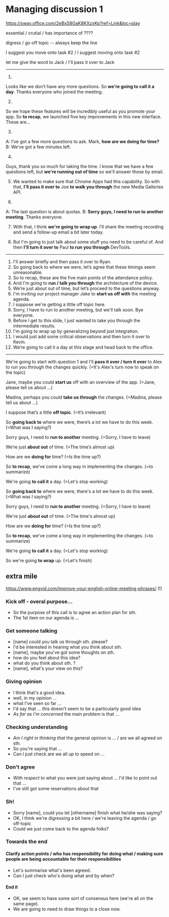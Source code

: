 # Managing discussion 1

https://sway.office.com/2eBxS8GaK8KXzxKp?ref=Link&loc=play

essential / crutial / has importance of ????

digress / go off topic -- always keep the line

I suggest you move onto task #2 / I suggest moving onto task #2

let me give the word to Jack / I'll pass it over to Jack

***
1.
Looks like we don’t have any more questions. So **we're going to call it a day**. Thanks everyone who joined the meeting.

2.
So we hope these features will be incredibly useful as you promote your app. So **to recap**, we launched five key improvements in this new interface. These are…

3.
A: I’ve got a few more questions to ask. Mark, **how are we doing for time?**
B: We’ve got a few minutes left.

4.
Guys, thank you so much for taking the time. I know that we have a few questions left, but **we're running out of time** so we'll answer those by email.

5. We wanted to make sure that Chrome Apps had this capability. So with that, **I'll pass it over to** Joe **to walk you through** the new Media Galleries API.

6. 
A: The last question is about quotas.
B: **Sorry guys, I need to run to another meeting**. Thanks everyone.

7. With that, I think **we're going to wrap up**. I’ll share the meeting recording and send a follow-up email a bit later today.

8. But I'm going to just talk about some stuff you need to be careful of. And then **I'll turn it over to** Paul **to run you through** DevTools.

***

1. I'll answer briefly and then pass it over to Ryan.
2. So going back to where we were, let’s agree that these timings seem unreasonable.
3. So to recap, these are the five main points of the attendance policy.
4. And I'm going to **run / talk you through** the architecture of the device.
5. We’re just about out of time, but let’s proceed to the questions anyway.
6. I'm inviting our project manager Jake to **start us off with** the meeting agenda.
7. I suppose we're getting a little off topic here.
8. Sorry, I have to run to another meeting, but we'll talk soon. Bye everyone.
9. Before I get to this slide, I just wanted to take you through the intermediate results.
10. I'm going to wrap up by generalizing beyond just integration.
11. I would just add some critical observations and then turn it over to Kevin.
12. We’re going to call it a day at this stage and head back to the office.

***

We're going to start with question 1 and I'll **pass it over / turn it over** to Alex to run you through the changes quickly. (=It's Alex's turn now to speak on the topic)

Jane, maybe you could **start us** off with an overview of the app. (=Jane, please tell us about …)

Madina, perhaps you could **take us through** the changes. (=Madina, please tell us about …)

I suppose that’s a little **off topic**. (=It’s irrelevant)

So **going back to** where we were, there’s a lot we have to do this week. (=What was I saying?)

Sorry guys, I need to **run to another** meeting. (=Sorry, I have to leave)

We’re just **about out** of time. (=The time’s almost up)

How are we **doing for** time? (=Is the time up?)

So **to recap**, we've come a long way in implementing the changes. (=to summarize)

We're going **to call it** a day. (=Let's stop working)

So **going back to** where we were, there's a lot we have to do this week. (=What was I saying?)

Sorry guys, I need to **run to another** meeting. (=Sorry, I have to leave)

We're just **about out** of time. (=The time's almost up)

How are we **doing for** time? (=Is the time up?)

So **to recap**, we've come a long way in implementing the changes. (=to summarize)

We're going **to call it** a day. (=Let's stop working)

So we're going **to wrap** up. (=Let's finish)

## extra mile

https://www.engvid.com/improve-your-english-online-meeting-phrases/ (!)

### Kick off - overal purpose...
- So the purpose of this call is to agree an action plan for sth.
- The 1st item on our agenda is ...

### Get someone talking
- [name] could you talk us through sth. please?
- I'd be interested in hearing what you think about sth.
- [name], maybe you've got some thoughts on sth.
- how do you feel about this idea?
- what do you think about sth. ?
- [name], what's your view on this?

### Giving opinion
- I think that's a good idea.
- well, in my opinion ...
- what I've seen so far ...
- I'd say that ... this doesn't seem to be a particularly good idea
- *As far as I'm concerned* the main problem is that ...

### Checking understanding
- *Am I right in thinking that* the general opinion is ... / are we all agreed on sth.
- So you're saying that ...
- Can I just check are we all up to speed on ...

### Don't agree
- *With respect to* what you were just saying about ... I'd like to point out that ...
- I've still got some reservations about that

### Sh!
- Sorry [name], could you let [othername] finish what he/she was saying?
- OK, I think we're digressing a bit here / we're leaving the agenda / go off-topic
- Could we just come back to the agenda folks?

### Towards the end
#### Clarify action points / who has responsibility for doing what / making sure people are being accountable for their responsibilities
- Let's summarise what's been agreed.
- Can I just check who's doing what and by when?

#### End it
- OK, we seem to have some sort of consensus here (we're all on the same page).
- We are going to need to draw things to a close now.

